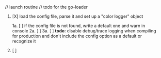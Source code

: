 // launch routine // todo for the go-loader

1. [X] load the config file, parse it and set up a "color logger" object
	
	1a. [ ] if the config file is not found, write a default one and warn in console
	2a. [ ] 
	3a. [ ] **todo:** disable debug/trace logging when compiling for production
					  and don't include the config option as a default or recognize it

2. [ ] 